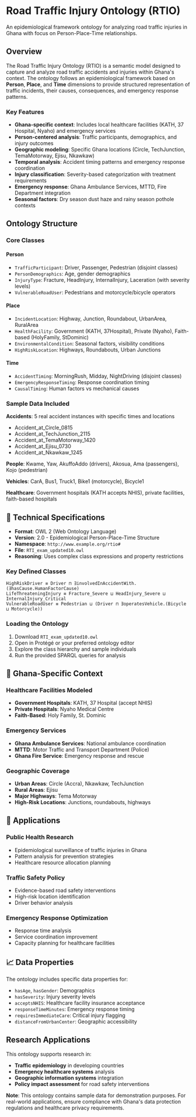 # Road Traffic Injury Ontology (RTIO)

An epidemiological framework ontology for analyzing road traffic injuries in Ghana with focus on Person-Place-Time relationships.

## Overview

The Road Traffic Injury Ontology (RTIO) is a semantic model designed to capture and analyze road traffic accidents and injuries within Ghana's context. The ontology follows an epidemiological framework based on **Person**, **Place**, and **Time** dimensions to provide structured representation of traffic incidents, their causes, consequences, and emergency response patterns.

### Key Features

- **Ghana-specific context**: Includes local healthcare facilities (KATH, 37 Hospital, Nyaho) and emergency services
- **Person-centered analysis**: Traffic participants, demographics, and injury outcomes
- **Geographic modeling**: Specific Ghana locations (Circle, TechJunction, TemaMotorway, Ejisu, Nkawkaw)
- **Temporal analysis**: Accident timing patterns and emergency response coordination
- **Injury classification**: Severity-based categorization with treatment requirements
- **Emergency response**: Ghana Ambulance Services, MTTD, Fire Department integration
- **Seasonal factors**: Dry season dust haze and rainy season pothole contexts

## Ontology Structure

### Core Classes

#### Person
- `TrafficParticipant`: Driver, Passenger, Pedestrian (disjoint classes)
- `PersonDemographics`: Age, gender demographics
- `InjuryType`: Fracture, HeadInjury, InternalInjury, Laceration (with severity levels)
- `VulnerableRoadUser`: Pedestrians and motorcycle/bicycle operators

#### Place   
- `IncidentLocation`: Highway, Junction, Roundabout, UrbanArea, RuralArea
- `HealthFacility`: Government (KATH, 37Hospital), Private (Nyaho), Faith-based (HolyFamily, StDominic)
- `EnvironmentalCondition`: Seasonal factors, visibility conditions
- `HighRiskLocation`: Highways, Roundabouts, Urban Junctions

#### Time
- `AccidentTiming`: MorningRush, Midday, NightDriving (disjoint classes)
- `EmergencyResponseTiming`: Response coordination timing
- `CausalTiming`: Human factors vs mechanical causes

### Sample Data Included

**Accidents**: 5 real accident instances with specific times and locations
- Accident_at_Circle_0815
- Accident_at_TechJunction_2115  
- Accident_at_TemaMotorway_1420
- Accident_at_Ejisu_0730
- Accident_at_Nkawkaw_1245

**People**: Kwame, Yaw, AkuffoAddo (drivers), Akosua, Ama (passengers), Kojo (pedestrian)

**Vehicles**: CarA, Bus1, Truck1, Bike1 (motorcycle), Bicycle1

**Healthcare**: Government hospitals (KATH accepts NHIS), private facilities, faith-based hospitals

## 🔧 Technical Specifications

- **Format**: OWL 2 (Web Ontology Language)
- **Version**: 2.0 - Epidemiological Person-Place-Time Structure
- **Namespace**: `http://www.example.org/rtio#`
- **File**: `RTI_exam_updated10.owl`
- **Reasoning**: Uses complex class expressions and property restrictions

### Key Defined Classes
```owl
HighRiskDriver ≡ Driver ⊓ ∃involvedInAccidentWith.(∃hasCause.HumanFactorCause)
LifeThreateningInjury ≡ Fracture_Severe ⊔ HeadInjury_Severe ⊔ InternalInjury_Critical
VulnerableRoadUser ≡ Pedestrian ⊔ (Driver ⊓ ∃operatesVehicle.(Bicycle ⊔ Motorcycle))
```

### Loading the Ontology

1. Download `RTI_exam_updated10.owl`
2. Open in Protégé or your preferred ontology editor
3. Explore the class hierarchy and sample individuals
4. Run the provided SPARQL queries for analysis


## 🏥 Ghana-Specific Context

### Healthcare Facilities Modeled
- **Government Hospitals**: KATH, 37 Hospital (accept NHIS)
- **Private Hospitals**: Nyaho Medical Centre  
- **Faith-Based**: Holy Family, St. Dominic

### Emergency Services
- **Ghana Ambulance Services**: National ambulance coordination
- **MTTD**: Motor Traffic and Transport Department (Police)
- **Ghana Fire Service**: Emergency response and rescue

### Geographic Coverage
- **Urban Areas**: Circle (Accra), Nkawkaw, TechJunction
- **Rural Areas**: Ejisu
- **Major Highways**: Tema Motorway
- **High-Risk Locations**: Junctions, roundabouts, highways

## 🎯 Applications

### Public Health Research
- Epidemiological surveillance of traffic injuries in Ghana
- Pattern analysis for prevention strategies
- Healthcare resource allocation planning

### Traffic Safety Policy
- Evidence-based road safety interventions
- High-risk location identification
- Driver behavior analysis

### Emergency Response Optimization
- Response time analysis
- Service coordination improvement
- Capacity planning for healthcare facilities

## 📈 Data Properties

The ontology includes specific data properties for:
- `hasAge`, `hasGender`: Demographics
- `hasSeverity`: Injury severity levels
- `acceptsNHIS`: Healthcare facility insurance acceptance
- `responseTimeMinutes`: Emergency response timing
- `requiresImmediateCare`: Critical injury flagging
- `distanceFromUrbanCenter`: Geographic accessibility

## Research Applications

This ontology supports research in:
- **Traffic epidemiology** in developing countries
- **Emergency healthcare systems** analysis
- **Geographic information systems** integration
- **Policy impact assessment** for road safety interventions



**Note**: This ontology contains sample data for demonstration purposes. For real-world applications, ensure compliance with Ghana's data protection regulations and healthcare privacy requirements.
